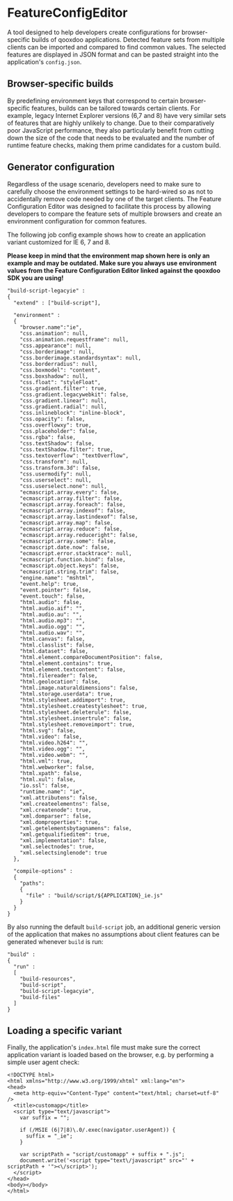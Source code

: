 # FeatureConfigEditor

A tool designed to help developers create configurations for browser-specific builds of qooxdoo applications. Detected feature sets from multiple clients can be imported and compared to find common values. The selected features are displayed in JSON format and can be pasted straight into the application's ``config.json``.

Browser-specific builds
-----------------------

By predefining environment keys that correspond to certain browser-specific features, builds can be tailored towards certain clients. For example, legacy Internet Explorer versions (6,7 and 8) have very similar sets of features that are highly unlikely to change. Due to their comparatively poor JavaScript performance, they also particularly benefit from cutting down the size of the code that needs to be evaluated and the number of runtime feature checks, making them prime candidates for a custom build.

Generator configuration
-----------------------

Regardless of the usage scenario, developers need to make sure to carefully choose the environment settings to be hard-wired so as not to accidentally remove code needed by one of the target clients. The Feature Configuration Editor was designed to facilitate this process by allowing developers to compare the feature sets of multiple browsers and create an environment configuration for common features.

The following job config example shows how to create an application variant customized for IE 6, 7 and 8.

**Please keep in mind that the environment map shown here is only an example and may be outdated. Make sure you always use environment values from the Feature Configuration Editor linked against the qooxdoo SDK you are using!**

    "build-script-legacyie" :
    {
      "extend" : ["build-script"],

      "environment" :
      {
        "browser.name":"ie",
        "css.animation": null,
        "css.animation.requestframe": null,
        "css.appearance": null,
        "css.borderimage": null,
        "css.borderimage.standardsyntax": null,
        "css.borderradius": null,
        "css.boxmodel": "content",
        "css.boxshadow": null,
        "css.float": "styleFloat",
        "css.gradient.filter": true,
        "css.gradient.legacywebkit": false,
        "css.gradient.linear": null,
        "css.gradient.radial": null,
        "css.inlineblock": "inline-block",
        "css.opacity": false,
        "css.overflowxy": true,
        "css.placeholder": false,
        "css.rgba": false,
        "css.textShadow": false,
        "css.textShadow.filter": true,
        "css.textoverflow": "textOverflow",
        "css.transform": null,
        "css.transform.3d": false,
        "css.usermodify": null,
        "css.userselect": null,
        "css.userselect.none": null,
        "ecmascript.array.every": false,
        "ecmascript.array.filter": false,
        "ecmascript.array.foreach": false,
        "ecmascript.array.indexof": false,
        "ecmascript.array.lastindexof": false,
        "ecmascript.array.map": false,
        "ecmascript.array.reduce": false,
        "ecmascript.array.reduceright": false,
        "ecmascript.array.some": false,
        "ecmascript.date.now": false,
        "ecmascript.error.stacktrace": null,
        "ecmascript.function.bind": false,
        "ecmascript.object.keys": false,
        "ecmascript.string.trim": false,
        "engine.name": "mshtml",
        "event.help": true,
        "event.pointer": false,
        "event.touch": false,
        "html.audio": false,
        "html.audio.aif": "",
        "html.audio.au": "",
        "html.audio.mp3": "",
        "html.audio.ogg": "",
        "html.audio.wav": "",
        "html.canvas": false,
        "html.classlist": false,
        "html.dataset": false,
        "html.element.compareDocumentPosition": false,
        "html.element.contains": true,
        "html.element.textcontent": false,
        "html.filereader": false,
        "html.geolocation": false,
        "html.image.naturaldimensions": false,
        "html.storage.userdata": true,
        "html.stylesheet.addimport": true,
        "html.stylesheet.createstylesheet": true,
        "html.stylesheet.deleterule": false,
        "html.stylesheet.insertrule": false,
        "html.stylesheet.removeimport": true,
        "html.svg": false,
        "html.video": false,
        "html.video.h264": "",
        "html.video.ogg": "",
        "html.video.webm": "",
        "html.vml": true,
        "html.webworker": false,
        "html.xpath": false,
        "html.xul": false,
        "io.ssl": false,
        "runtime.name": "ie",
        "xml.attributens": false,
        "xml.createelementns": false,
        "xml.createnode": true,
        "xml.domparser": false,
        "xml.domproperties": true,
        "xml.getelementsbytagnamens": false,
        "xml.getqualifieditem": true,
        "xml.implementation": false,
        "xml.selectnodes": true,
        "xml.selectsinglenode": true
      },

      "compile-options" :
      {
        "paths":
        {
          "file" : "build/script/${APPLICATION}_ie.js"
        }
      }
    }

By also running the default ``build-script`` job, an additional generic version of the application that makes no assumptions about client features can be generated whenever ``build`` is run:

    "build" :
    {
      "run" :
      [
        "build-resources",
        "build-script",
        "build-script-legacyie",
        "build-files"
      ]
    }

Loading a specific variant
--------------------------

Finally, the application's ``index.html`` file must make sure the correct application variant is loaded based on the browser, e.g. by performing a simple user agent check:

    <!DOCTYPE html>
    <html xmlns="http://www.w3.org/1999/xhtml" xml:lang="en">
    <head>
      <meta http-equiv="Content-Type" content="text/html; charset=utf-8" />
      <title>customapp</title>
      <script type="text/javascript">
        var suffix = "";

        if (/MSIE (6|7|8)\.0/.exec(navigator.userAgent)) {
          suffix = "_ie";
        }

        var scriptPath = "script/customapp" + suffix + ".js";
        document.write('<script type="text\/javascript" src="' + scriptPath + '"><\/script>');
      </script>
    </head>
    <body></body>
    </html>

